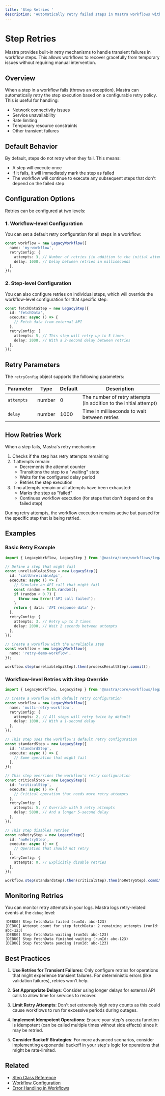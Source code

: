 ```yaml
---
title: 'Step Retries '
description: 'Automatically retry failed steps in Mastra workflows with configurable retry policies.'
---
```


# Step Retries

Mastra provides built-in retry mechanisms to handle transient failures in workflow steps. This allows workflows to recover gracefully from temporary issues without requiring manual intervention.

## Overview

When a step in a workflow fails (throws an exception), Mastra can automatically retry the step execution based on a configurable retry policy. This is useful for handling:

- Network connectivity issues
- Service unavailability
- Rate limiting
- Temporary resource constraints
- Other transient failures

## Default Behavior

By default, steps do not retry when they fail. This means:

- A step will execute once
- If it fails, it will immediately mark the step as failed
- The workflow will continue to execute any subsequent steps that don't depend on the failed step

## Configuration Options

Retries can be configured at two levels:

### 1. Workflow-level Configuration

You can set a default retry configuration for all steps in a workflow:

```typescript
const workflow = new LegacyWorkflow({
  name: 'my-workflow',
  retryConfig: {
    attempts: 3, // Number of retries (in addition to the initial attempt)
    delay: 1000, // Delay between retries in milliseconds
  },
});
```

### 2. Step-level Configuration

You can also configure retries on individual steps, which will override the workflow-level configuration for that specific step:

```typescript
const fetchDataStep = new LegacyStep({
  id: 'fetchData',
  execute: async () => {
    // Fetch data from external API
  },
  retryConfig: {
    attempts: 5, // This step will retry up to 5 times
    delay: 2000, // With a 2-second delay between retries
  },
});
```

## Retry Parameters

The `retryConfig` object supports the following parameters:

| Parameter  | Type   | Default | Description                                                       |
| ---------- | ------ | ------- | ----------------------------------------------------------------- |
| `attempts` | number | 0       | The number of retry attempts (in addition to the initial attempt) |
| `delay`    | number | 1000    | Time in milliseconds to wait between retries                      |

## How Retries Work

When a step fails, Mastra's retry mechanism:

1. Checks if the step has retry attempts remaining
2. If attempts remain:
   - Decrements the attempt counter
   - Transitions the step to a "waiting" state
   - Waits for the configured delay period
   - Retries the step execution
3. If no attempts remain or all attempts have been exhausted:
   - Marks the step as "failed"
   - Continues workflow execution (for steps that don't depend on the failed step)

During retry attempts, the workflow execution remains active but paused for the specific step that is being retried.

## Examples

### Basic Retry Example

```typescript
import { LegacyWorkflow, LegacyStep } from '@mastra/core/workflows/legacy';

// Define a step that might fail
const unreliableApiStep = new LegacyStep({
  id: 'callUnreliableApi',
  execute: async () => {
    // Simulate an API call that might fail
    const random = Math.random();
    if (random < 0.7) {
      throw new Error('API call failed');
    }
    return { data: 'API response data' };
  },
  retryConfig: {
    attempts: 3, // Retry up to 3 times
    delay: 2000, // Wait 2 seconds between attempts
  },
});

// Create a workflow with the unreliable step
const workflow = new LegacyWorkflow({
  name: 'retry-demo-workflow',
});

workflow.step(unreliableApiStep).then(processResultStep).commit();
```

### Workflow-level Retries with Step Override

```typescript
import { LegacyWorkflow, LegacyStep } from '@mastra/core/workflows/legacy';

// Create a workflow with default retry configuration
const workflow = new LegacyWorkflow({
  name: 'multi-retry-workflow',
  retryConfig: {
    attempts: 2, // All steps will retry twice by default
    delay: 1000, // With a 1-second delay
  },
});

// This step uses the workflow's default retry configuration
const standardStep = new LegacyStep({
  id: 'standardStep',
  execute: async () => {
    // Some operation that might fail
  },
});

// This step overrides the workflow's retry configuration
const criticalStep = new LegacyStep({
  id: 'criticalStep',
  execute: async () => {
    // Critical operation that needs more retry attempts
  },
  retryConfig: {
    attempts: 5, // Override with 5 retry attempts
    delay: 5000, // And a longer 5-second delay
  },
});

// This step disables retries
const noRetryStep = new LegacyStep({
  id: 'noRetryStep',
  execute: async () => {
    // Operation that should not retry
  },
  retryConfig: {
    attempts: 0, // Explicitly disable retries
  },
});

workflow.step(standardStep).then(criticalStep).then(noRetryStep).commit();
```

## Monitoring Retries

You can monitor retry attempts in your logs. Mastra logs retry-related events at the `debug` level:

```
[DEBUG] Step fetchData failed (runId: abc-123)
[DEBUG] Attempt count for step fetchData: 2 remaining attempts (runId: abc-123)
[DEBUG] Step fetchData waiting (runId: abc-123)
[DEBUG] Step fetchData finished waiting (runId: abc-123)
[DEBUG] Step fetchData pending (runId: abc-123)
```

## Best Practices

1. **Use Retries for Transient Failures**: Only configure retries for operations that might experience transient failures. For deterministic errors (like validation failures), retries won't help.

2. **Set Appropriate Delays**: Consider using longer delays for external API calls to allow time for services to recover.

3. **Limit Retry Attempts**: Don't set extremely high retry counts as this could cause workflows to run for excessive periods during outages.

4. **Implement Idempotent Operations**: Ensure your step's `execute` function is idempotent (can be called multiple times without side effects) since it may be retried.

5. **Consider Backoff Strategies**: For more advanced scenarios, consider implementing exponential backoff in your step's logic for operations that might be rate-limited.

## Related

- [Step Class Reference](./step-class)
- [Workflow Configuration](./workflow)
- [Error Handling in Workflows](/docs/workflows-legacy/error-handling)
